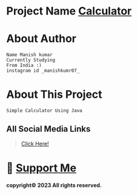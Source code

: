 # Project Name  <a href="https://github.com/code-with-manish/Calculator"> Calculator </a>

# About Author
```
Name Manish kumar
Currently Studying
From India :)
instagram id _manishkumr07_
```

# About This Project
```
Simple Calculator Using Java
```




## All Social Media Links
> [Click Here!](https://linktr.ee/manishkumar07.com)

# 💖 <a href="https://github.com/code-with-manish/"> Support Me </a> 
#### copyright© 2023 All rights reserved.
